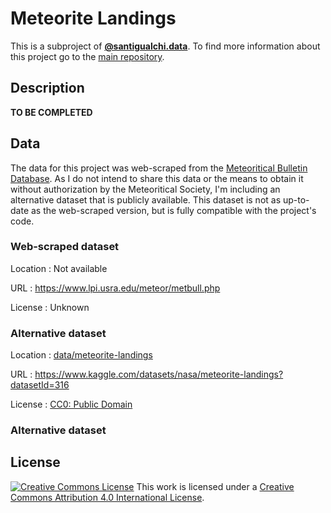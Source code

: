 # Meteorite Landings

This is a subproject of
**[@santigualchi.data](https://www.instagram.com/santigualchi.data/)**. To find
more information about this project go to the
[main repository](https://github.com/santiagogualchi/sgd-000-index).

## Description

**TO BE COMPLETED**

## Data

The data for this project was web-scraped from the
[Meteoritical Bulletin Database](https://www.lpi.usra.edu/meteor/). As I do not
intend to share this data or the means to obtain it without authorization by
the Meteoritical Society, I'm including an alternative dataset that is publicly
available. This dataset is not as up-to-date as the web-scraped version, but is
fully compatible with the project's code.

### Web-scraped dataset

Location
: Not available

URL
: <https://www.lpi.usra.edu/meteor/metbull.php>

License
: Unknown

### Alternative dataset

Location
: [data/meteorite-landings](data/meteorite-landings)

URL
: <https://www.kaggle.com/datasets/nasa/meteorite-landings?datasetId=316>

License
: [CC0: Public Domain](https://creativecommons.org/publicdomain/zero/1.0/)

### Alternative dataset

## License

[![Creative Commons
License](https://i.creativecommons.org/l/by/4.0/80x15.png)](http://creativecommons.org/licenses/by/4.0/)
This work is licensed under a [Creative Commons Attribution 4.0 International License](http://creativecommons.org/licenses/by/4.0/).